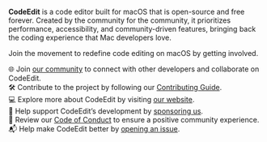 **CodeEdit** is a code editor built for macOS that is open-source and free forever. Created by the community for the community, it prioritizes performance, accessibility, and community-driven features, bringing back the coding experience that Mac developers love.

Join the movement to redefine code editing on macOS by getting involved.

🌐 Join [our community](https://discord.gg/vChUXVf9Em) to connect with other developers and collaborate on CodeEdit. <br>
🛠️ Contribute to the project by following our [Contributing Guide](https://github.com/CodeEditApp/CodeEdit/blob/main/CONTRIBUTING.md). <br>
💻 Explore more about CodeEdit by visiting [our website](https://www.codeedit.app/). <br>
💖 Help support CodeEdit’s development by [sponsoring us](https://github.com/sponsors/CodeEditApp). <br>
📜 Review our [Code of Conduct](https://github.com/CodeEditApp/CodeEdit/blob/main/CODE_OF_CONDUCT.md) to ensure a positive community experience. <br>
📬 Help make CodeEdit better by [opening an issue](https://github.com/CodeEditApp/CodeEdit/issues).
